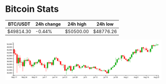 # Bitcoin Stats

BTC/USDT|24h change|24h high|24h low|
|---|---|---|---|
|$49814.30|-0.44%|$50500.00|$48776.26|

<img src="./chart.svg">
